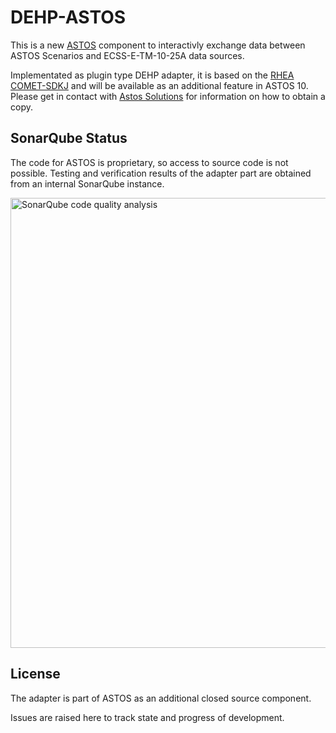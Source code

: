 # DEHP-ASTOS
This is a new [ASTOS](https://www.astos.de/products/astos "ASTOS multi-purpose tool for space applications") component to interactivly exchange data between ASTOS Scenarios and ECSS-E-TM-10-25A data sources.

Implementated as plugin type DEHP adapter, it is based on the [RHEA COMET-SDKJ](https://github.com/RHEAGROUP/COMET-SDKJ-Community-Edition) and will be available as an additional feature in ASTOS 10.
Please get in contact with [Astos Solutions](https://www.astos.de/contact "Contact Astos Solutions") for information on how to obtain a copy.

## SonarQube Status
The code for ASTOS is proprietary, so access to source code is not possible.
Testing and verification results of the adapter part are obtained from an internal SonarQube instance.

<img width=720 alt="SonarQube code quality analysis" src="https://user-images.githubusercontent.com/72604838/173038221-455f6cb9-70db-4876-8d8e-3dd9f92dd139.png">

## License
The adapter is part of ASTOS as an additional closed source component.

Issues are raised here to track state and progress of development.
